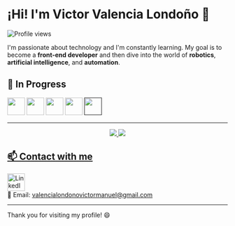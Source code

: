# ¡Hi! I'm Victor Valencia Londoño 👋

![Profile views](https://komarev.com/ghpvc/?username=v1ct0r136&color=blue)


I'm passionate about technology and I'm constantly learning. My goal is to become a **front-end developer** and then dive into the world of **robotics**, **artificial intelligence**, and **automation**.


## 🌱 In Progress

<p align="left">
  <a href="https://www.w3schools.com/html/"><img width="40" height="40" src="https://cdn.jsdelivr.net/gh/devicons/devicon@latest/icons/html5/html5-original.svg"></a>
  <a href="https://www.w3schools.com/Css/"><img width="40" height="40" src="https://cdn.jsdelivr.net/gh/devicons/devicon@latest/icons/css3/css3-original.svg"></a>
  <a href="https://developer.mozilla.org/en-US/docs/Web/JavaScript"><img width="40" height="40" src="https://cdn.jsdelivr.net/gh/devicons/devicon@latest/icons/javascript/javascript-original.svg"></a>
  <a href="https://www.python.org/"><img witdh="40" height="40" src="https://cdn.jsdelivr.net/gh/devicons/devicon@latest/icons/python/python-original.svg"></a>
  <a href=""><img witdh="40" height="40" src="https://cdn.jsdelivr.net/gh/devicons/devicon@latest/icons/arduino/arduino-original.svg">
</p>

---

<p align="center">
  <img src="https://github-readme-stats.vercel.app/api?username=v1ct0r136&show_icons=true&theme=white">
  <img src="https://github-readme-stats.vercel.app/api/top-langs/?username=v1ct0r136&layout=compact&theme=white">
</p>

## 📫 Contact with me

<a href="https://www.linkedin.com/in/victor-manuel-valencia-londo%C3%B1o-b37b89204/" target="__blank"><img width="40" height="40" src="https://cdn.jsdelivr.net/gh/devicons/devicon@latest/icons/linkedin/linkedin-original.svg" alt="LinkedIn"></a>
<br>
📧 Email: [valencialondonovictormanuel@gmail.com](mailto:valencialondonovictormanuel@gmail.com)

---

Thank you for visiting my profile! 😄
